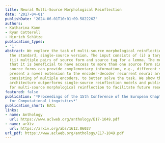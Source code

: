 ```yaml
---
title: Neural Multi-Source Morphological Reinflection
date: '2017-04-01'
publishDate: '2024-06-01T10:01:09.582226Z'
authors:
- Katharina Kann
- Ryan Cotterell
- Hinrich Schütze
publication_types:
- '1'
abstract: We explore the task of multi-source morphological reinflection, which generalizes
  the standard, single-source version. The input consists of (i) a target tag and
  (ii) multiple pairs of source form and source tag for a lemma. The motivation is
  that it is beneficial to have access to more than one source form since different
  source forms can provide complementary information, e.g., different stems. We further
  present a novel extension to the encoder-decoder recurrent neural architecture,
  consisting of multiple encoders, to better solve the task. We show that our new
  architecture outperforms single-source reinflection models and publish our dataset
  for multi-source morphological reinflection to facilitate future research.
featured: false
publication: '*Proceedings of the 15th Conference of the European Chapter of the Association
  for Computational Linguistics*'
publication_short: EACL
links:
- name: Anthology
  url: https://www.aclweb.org/anthology/E17-1049.pdf
- name: arXiv
  url: https://arxiv.org/abs/1612.06027
url_pdf: https://www.aclweb.org/anthology/E17-1049.pdf
---
```



